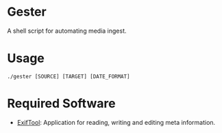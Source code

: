 # Gester

A shell script for automating media ingest.

# Usage

`./gester [SOURCE] [TARGET] [DATE_FORMAT]`

# Required Software

- [ExifTool](https://exiftool.org/): Application for reading, writing and editing meta information.
